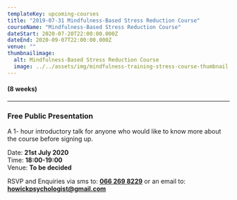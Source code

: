 ```yaml
---
templateKey: upcoming-courses
title: "2019-07-31 Mindfulness-Based Stress Reduction Course"
courseName: "Mindfulness-Based Stress Reduction Course"
dateStart: 2020-07-20T22:00:00.000Z
dateEnd: 2020-09-07T22:00:00.000Z
venue: ""
thumbnailimage:
  alt: Mindfulness-Based Stress Reduction Course
  image: ../../assets/img/mindfulness-training-stress-course-thumbnail.jpg
---
```


#### (8 weeks)

---

### Free Public Presentation

A 1- hour introductory talk for anyone who would like to know more about the course before signing up.

Date: **21st July 2020**  
Time: **18:00-19:00**  
Venue: **To be decided**

RSVP and Enquiries via sms to: **[066 269 8229](tel:+27662698229)** or an email to: **[howickpsychologist@gmail.com](mailto:howickpsychologist@gmail.com)**
